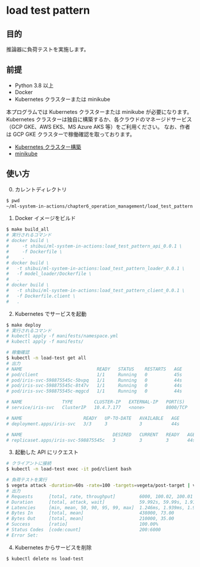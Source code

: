 # load test pattern

## 目的

推論器に負荷テストを実施します。

## 前提

- Python 3.8 以上
- Docker
- Kubernetes クラスターまたは minikube

本プログラムでは Kubernetes クラスターまたは minikube が必要になります。
Kubernetes クラスターは独自に構築するか、各クラウドのマネージドサービス（GCP GKE、AWS EKS、MS Azure AKS 等）をご利用ください。
なお、作者は GCP GKE クラスターで稼働確認を取っております。

- [Kubernetes クラスター構築](https://kubernetes.io/ja/docs/setup/)
- [minikube](https://kubernetes.io/ja/docs/setup/learning-environment/minikube/)

## 使い方

0. カレントディレクトリ

```sh
$ pwd
~/ml-system-in-actions/chapter6_operation_management/load_test_pattern
```

1. Docker イメージをビルド

```sh
$ make build_all
# 実行されるコマンド
# docker build \
#     -t shibui/ml-system-in-actions:load_test_pattern_api_0.0.1 \
#     -f Dockerfile \
#     .
# docker build \
# 	-t shibui/ml-system-in-actions:load_test_pattern_loader_0.0.1 \
# 	-f model_loader/Dockerfile \
# 	.
# docker build \
# 	-t shibui/ml-system-in-actions:load_test_pattern_client_0.0.1 \
# 	-f Dockerfile.client \
# 	.
```

2. Kubernetes でサービスを起動

```sh
$ make deploy
# 実行されるコマンド
# kubectl apply -f manifests/namespace.yml
# kubectl apply -f manifests/

# 稼働確認
$ kubectl -n load-test get all
# 出力
# NAME                            READY   STATUS    RESTARTS   AGE
# pod/client                      1/1     Running   0          45s
# pod/iris-svc-598875545c-5bvpq   1/1     Running   0          44s
# pod/iris-svc-598875545c-8t47v   1/1     Running   0          44s
# pod/iris-svc-598875545c-mqgcd   1/1     Running   0          44s

# NAME               TYPE        CLUSTER-IP   EXTERNAL-IP   PORT(S)    AGE
# service/iris-svc   ClusterIP   10.4.7.177   <none>        8000/TCP   44s

# NAME                       READY   UP-TO-DATE   AVAILABLE   AGE
# deployment.apps/iris-svc   3/3     3            3           44s

# NAME                                  DESIRED   CURRENT   READY   AGE
# replicaset.apps/iris-svc-598875545c   3         3         3       44s
```

3. 起動した API にリクエスト

```sh
# クライアントに接続
$ kubectl -n load-test exec -it pod/client bash

# 負荷テストを実行
$ vegeta attack -duration=60s -rate=100 -targets=vegeta/post-target | vegeta report -type=text
# 出力
# Requests      [total, rate, throughput]         6000, 100.02, 100.01
# Duration      [total, attack, wait]             59.992s, 59.99s, 1.915ms
# Latencies     [min, mean, 50, 90, 95, 99, max]  1.246ms, 1.939ms, 1.928ms, 2.182ms, 2.279ms, 2.72ms, 23.222ms
# Bytes In      [total, mean]                     438000, 73.00
# Bytes Out     [total, mean]                     210000, 35.00
# Success       [ratio]                           100.00%
# Status Codes  [code:count]                      200:6000
# Error Set:
```

4. Kubernetes からサービスを削除

```sh
$ kubectl delete ns load-test
```
